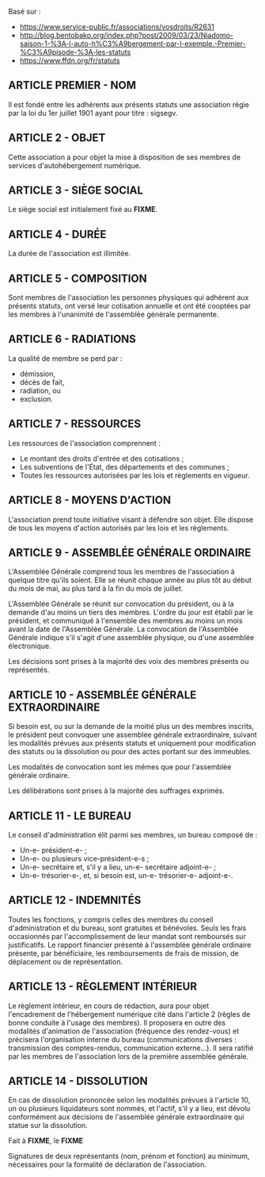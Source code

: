 
Basé sur :

* https://www.service-public.fr/associations/vosdroits/R2631
* http://blog.bentobako.org/index.php?post/2009/03/23/Niadomo-saison-1-%3A-l-auto-h%C3%A9bergement-par-l-exemple.-Premier-%C3%A9pisode-%3A-les-statuts
* https://www.ffdn.org/fr/statuts

ARTICLE PREMIER - NOM
---------------------

Il est fondé entre les adhérents aux présents statuts une association régie par la loi du 1er juillet 1901 ayant pour titre : sigsegv.


ARTICLE 2 - OBJET
-----------------

Cette association a pour objet la mise à disposition de ses membres de services d'autohébergement numérique.


ARTICLE 3 - SIÈGE SOCIAL
------------------------

Le siège social est initialement fixé au **FIXME**.


ARTICLE 4 - DURÉE
-----------------

La durée de l'association est illimitée.


ARTICLE 5 - COMPOSITION
-----------------------

Sont membres de l'association les personnes physiques qui adhèrent aux présents statuts, ont versé leur cotisation annuelle et ont été cooptées par les membres à l'unanimité de l'assemblée générale permanente.


ARTICLE 6 - RADIATIONS
----------------------

La qualité de membre se perd par :

* démission,
* décès de fait,
* radiation, ou
* exclusion.


ARTICLE 7 - RESSOURCES
----------------------

Les ressources de l'association comprennent :

* Le montant des droits d'entrée et des cotisations ;
* Les subventions de l'État, des départements et des communes ;
* Toutes les ressources autorisées par les lois et règlements en vigueur.


ARTICLE 8 - MOYENS D'ACTION
----------------------------

L'association prend toute initiative visant à défendre son objet. Elle dispose de tous les moyens d'action autorisés par les lois et les règlements.


ARTICLE 9 - ASSEMBLÉE GÉNÉRALE ORDINAIRE
----------------------------------------

L'Assemblée Générale comprend tous les membres de l'association à quelque titre qu'ils soient. Elle se réunit chaque année au plus tôt au début du mois de mai, au plus tard à la fin du mois de juillet.

L'Assemblée Générale se réunit sur convocation du président, ou à la demande d'au moins un tiers des membres. L'ordre du jour est établi par le président, et communiqué à l'ensemble des membres au moins un mois avant la date de l'Assemblée Générale. La convocation de l'Assemblée Générale indique s'il s'agit d'une assemblée physique, ou d'une assemblée électronique.

Les décisions sont prises à la majorité des voix des membres présents ou représentés.


ARTICLE 10 - ASSEMBLÉE GÉNÉRALE EXTRAORDINAIRE
----------------------------------------------

Si besoin est, ou sur la demande de la moitié plus un des membres inscrits, le président peut convoquer une assemblée générale extraordinaire, suivant les modalités prévues aux présents statuts et uniquement pour modification des statuts ou la dissolution ou pour des actes portant sur des immeubles.

Les modalités de convocation sont les mêmes que pour l'assemblée générale ordinaire.

Les délibérations sont prises à la majorité des suffrages exprimés.


ARTICLE 11 - LE BUREAU
----------------------

Le conseil d'administration élit parmi ses membres, un bureau composé de :

* Un-e- président-e- ;
* Un-e- ou plusieurs vice-président-e-s ;
* Un-e- secrétaire et, s'il y a lieu, un-e- secrétaire adjoint-e- ;
* Un-e- trésorier-e-, et, si besoin est, un-e- trésorier-e- adjoint-e-.


ARTICLE 12 - INDEMNITÉS
-----------------------

Toutes les fonctions, y compris celles des membres du conseil d'administration et du bureau, sont gratuites et bénévoles. Seuls les frais occasionnés par l'accomplissement de leur mandat sont remboursés sur justificatifs. Le rapport financier présenté à l'assemblée générale ordinaire présente, par bénéficiaire, les remboursements de frais de mission, de déplacement ou de représentation.

ARTICLE 13 - RÈGLEMENT INTÉRIEUR
----------------------------------

Le règlement intérieur, en cours de rédaction, aura pour objet l'encadrement de l'hébergement numérique cité dans l'article 2 (règles de bonne conduite à l'usage des membres). Il proposera en outre des modalités d'animation de l'association (fréquence des rendez-vous) et précisera l'organisation interne du bureau (communications diverses : transmission des comptes-rendus, communication externe...). Il sera ratifié par les membres de l'association lors de la première assemblée générale.


ARTICLE 14 - DISSOLUTION
--------------------------

En cas de dissolution prononcée selon les modalités prévues à l'article 10, un ou plusieurs liquidateurs sont nommés, et l'actif, s'il y a lieu, est dévolu conformément aux décisions de l'assemblée générale extraordinaire qui statue sur la dissolution.


Fait à **FIXME**, le **FIXME**

Signatures de deux représentants (nom, prénom et fonction) au minimum, nécessaires pour la formalité de déclaration de l'association.
